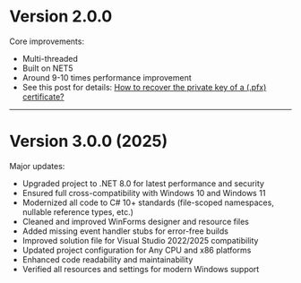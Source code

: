 # Version 2.0.0

Core improvements:
* Multi-threaded
* Built on NET5
* Around 9-10 times performance improvement
* See this post for details: [How to recover the private key of a (.pfx) certificate?](https://www.koskila.net/how-to-recover-the-private-key-of-a-pfx-certificate/)
  
---

# Version 3.0.0 (2025)

Major updates:
* Upgraded project to .NET 8.0 for latest performance and security
* Ensured full cross-compatibility with Windows 10 and Windows 11
* Modernized all code to C# 10+ standards (file-scoped namespaces, nullable reference types, etc.)
* Cleaned and improved WinForms designer and resource files
* Added missing event handler stubs for error-free builds
* Improved solution file for Visual Studio 2022/2025 compatibility
* Updated project configuration for Any CPU and x86 platforms
* Enhanced code readability and maintainability
* Verified all resources and settings for modern Windows support
